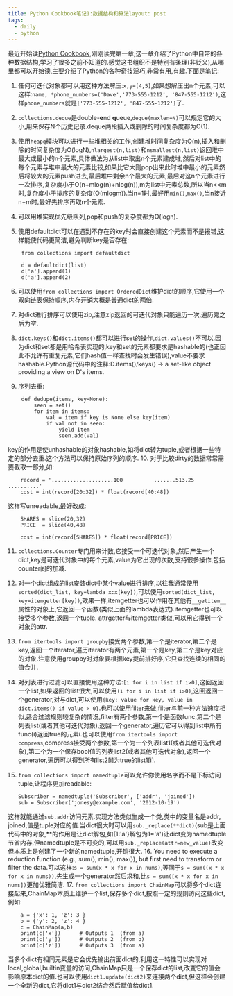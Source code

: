 ```yaml
---
title: Python Cookbook笔记1:数据结构和算法layout: post
tags:
  - daily
  - python
---
```


最近开始读[Python Cookbook](http://chimera.labs.oreilly.com/books/1230000000393/),刚刚读完第一章,这一章介绍了Python中自带的各种数据结构,学习了很多之前不知道的.感觉这书组织不是特别有条理(非贬义),从哪里都可以开始读,主要介绍了Python的各种奇技淫巧,非常有用,有趣.下面是笔记:

1. 任何可迭代对象都可以用这种方法解压:`x,y=[4,5]`,如果想解压出n个元素,可以这样:`name, *phone_numbers=('Dave','773-555-1212', '847-555-1212')`,这样`phone_numbers`就是`['773-555-1212', '847-555-1212']`了.
2. `collections.deque`是**d**ouble-**e**nd **q**ueue,`deque(maxlen=N)`可以规定它的大小,用来保存N个历史记录.deque两段插入或删除的时间复杂度都为O(1).
3. 使用`heapq`模块可以进行一些堆相关的工作,创建堆时间复杂度为O(n),插入和删除的时间复杂度为O(logN),`nlargest(n,list)`和`nsmallest(n,list)`返回堆中最大或最小的n个元素,具体做法为从list中取出n个元素建成堆,然后对list中的每个元素与堆中最大的元素比较,如果比它大则pop出来此时堆中最小的元素然后将较大的元素push进去,最后堆中剩余n个最大的元素,最后对这n个元素进行一次排序,复杂度小于O(n+mlog(n)+nlog(n)),m为list中元素总数,所以当n<<m时,复杂度小于排序的复杂度(O(mlogm)).当n=1时,最好用`min()`,`max()`,当n接近n+m时,最好先排序再取n个元素.
4. 可以用堆实现优先级队列,pop和push的复杂度都为O(logn).
5. 使用defaultdict可以在遇到不存在的key时会直接创建这个元素而不是报错,这样能使代码更简洁,避免判断key是否存在:

		from collections import defaultdict
	
		d = defaultdict(list)
		d['a'].append(1)
		d['a'].append(2)
6. 可以使用`from collections import OrderedDict`维护dict的顺序,它使用一个双向链表保持顺序,内存开销大概是普通dict的两倍.
7. 对dict进行排序可以使用zip,注意zip返回的可迭代对象只能遍历一次,遍历完之后为空.
8. `dict.keys()`和`dict.items()`都可以进行set的操作,`dict.values()`不可以.因为dict和set都是用哈希表实现的,key和set的元素都要求是hashable的(也正因此不允许有重复元素,它们hash值一样查找时会发生错误),value不要求hashable.Python源代码中的注释:D.items()/keys() -> a set-like object providing a view on D's items.
9. 序列去重:

		def dedupe(items, key=None):
			seen = set()
			for item in items:
				val = item if key is None else key(item)
				if val not in seen:
					yield item
					seen.add(val)
key的作用是使unhashable的对象hashable,如将dict转为tuple,或者根据一些特定的部分去重.这个方法可以保持原始序列的顺序.
10. 对于比较dirty的数据常常需要截取一部分,如:

		record = '....................100          .......513.25     ..........'
		cost = int(record[20:32]) * float(record[40:48])
这样写unreadable,最好改成:

		SHARES = slice(20,32)
		PRICE  = slice(40,48)
		
		cost = int(record[SHARES]) * float(record[PRICE])
		
11. `collections.Counter`专门用来计数,它接受一个可迭代对象,然后产生一个dict,key是可迭代对象中的每个元素,value为它出现的次数,支持很多操作,包括counter间的加减.
12. 对一个dict组成的list安装dict中某个value进行排序,以往我通常使用`sorted(dict_list, key=lambda x:x[key])`,可以使用`sorted(dict_list, key=itemgetter[key])`,效果一样,itemgetter也可以作用在其他有`__getitem__`属性的对象上,它返回一个函数(类似上面的lambda表达式).itemgetter也可以接受多个参数,返回一个tuple. attrgetter与itemgetter类似,可以用它得到一个对象的attr.
13. `from itertools import groupby`接受两个参数,第一个是iterator,第二个是key,返回一个iterator,遍历iterator有两个元素,第一个是key,第二个是key对应的对象.注意使用groupby时对象要根据key提前排好序,它只查找连续的相同的值合并.
14. 对列表进行过滤可以直接使用这种方法:`[i for i in list if i>0]`,这回返回一个list,如果返回的list很大,可以使用`(i for i in list if i>0)`,这回返回一个generator,对与dict,可以使用`{key: value for key, value in dict.items() if value > 0}`.也可以使用filter来做,filter与前一种方法速度相似,适合过滤规则较复杂的情况,filter有两个参数,第一个是函数func,第二个是列表list(或者其他可迭代对象),返回一个generator,遍历它可以得到list中所有func(i)返回true的元素i.也可以使用`from itertools import compress`,compress接受两个参数,第一个为一个列表list1(或者其他可迭代对象),第二个为一个保存bool值的列表list2(或者其他可迭代对象),返回一个generator,遍历可以得到所有list2[i]为true的list1[i].
15. `from collections import namedtuple`可以允许你使用名字而不是下标访问tuple,让程序更加readable:

		Subscriber = namedtuple('Subscriber', ['addr', 'joined'])
		sub = Subscriber('jonesy@example.com', '2012-10-19')
这样就能通过`sub.addr`访问元素.实现方法类似生成一个类,类中的变量名是addr, joined,值是tuple对应的值.当dict很大时可以用`sub._replace(**dict)`(sub是上面代码中的对象,**的作用是让dict解包,如{1:'a'}解包为1='a')让dict变为namedtuple节省内存,但namedtuple是不可变的,可以用`sub._replace(attr=new_value)`改变但本质上是创建了一个新的namedtuple,开销很大.
16. You need to execute a reduction function (e.g., sum(), min(), max()), but first need to transform or filter the data.可以这样:`s = sum(x * x for x in nums)`,等同于`s = sum((x * x for x in nums))`,先生成一个generator然后求和,比`s = sum([x * x for x in nums])`更加优雅简洁.
17. `from collections import ChainMap`可以将多个dict连接起来,ChainMap本质上维护一个list,保存多个dict,按照一定的规则访问这些dict,例如:

		a = {'x': 1, 'z': 3 }
		b = {'y': 2, 'z': 4 }
		c = ChainMap(a,b)
		print(c['x'])      # Outputs 1  (from a)
		print(c['y'])      # Outputs 2  (from b)
		print(c['z'])      # Outputs 3  (from a)
当多个dict有相同元素是它会优先输出前面dict的,利用这一特性可以实现对local,global,builtin变量的访问,ChainMap只是一个保存dict的list,改变它的值会影响原本dict的值.也可以使用`dict1.update(dict2)`来连接两个dict,但这样会创建一个全新的dict,它将dict1与dict2结合然后赋值给dict1.
